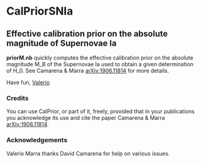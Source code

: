 # **CalPriorSNIa**
## Effective calibration prior on the absolute magnitude of Supernovae Ia

**priorM.nb** quickly computes the effective calibration prior on the absolute magnitude M_B of the Supernovae Ia used to obtain a given determination of H_0. See Camarena & Marra [arXiv:1906.11814](https://arxiv.org/abs/1906.11814) for more details.

Have fun,
[Valerio](http://inspirehep.net/author/profile/V.Marra.1)


### Credits

You can use CalPrior, or part of it, freely, provided that in your publications you acknowledge its use and cite the paper Camarena & Marra [arXiv:1906.11814](https://arxiv.org/abs/1906.11814).


### Acknowledgements

Valerio Marra thanks David Camarena for help on various issues.
